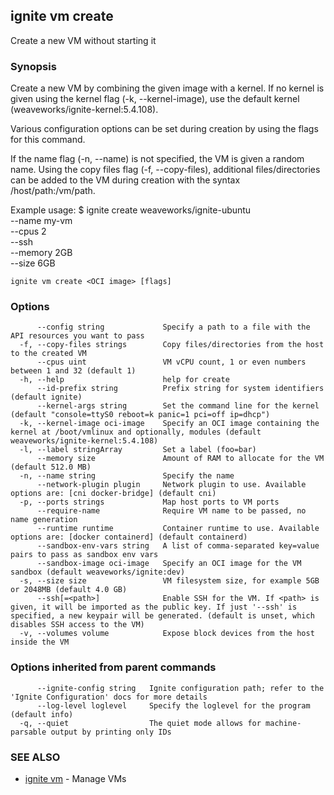 ## ignite vm create

Create a new VM without starting it

### Synopsis


Create a new VM by combining the given image with a kernel. If no
kernel is given using the kernel flag (-k, --kernel-image), use the
default kernel (weaveworks/ignite-kernel:5.4.108).

Various configuration options can be set during creation by using
the flags for this command.

If the name flag (-n, --name) is not specified,
the VM is given a random name. Using the copy files
flag (-f, --copy-files), additional files/directories
can be added to the VM during creation with the syntax
/host/path:/vm/path.

Example usage:
	$ ignite create weaveworks/ignite-ubuntu \
		--name my-vm \
		--cpus 2 \
		--ssh \
		--memory 2GB \
		--size 6GB


```
ignite vm create <OCI image> [flags]
```

### Options

```
      --config string             Specify a path to a file with the API resources you want to pass
  -f, --copy-files strings        Copy files/directories from the host to the created VM
      --cpus uint                 VM vCPU count, 1 or even numbers between 1 and 32 (default 1)
  -h, --help                      help for create
      --id-prefix string          Prefix string for system identifiers (default ignite)
      --kernel-args string        Set the command line for the kernel (default "console=ttyS0 reboot=k panic=1 pci=off ip=dhcp")
  -k, --kernel-image oci-image    Specify an OCI image containing the kernel at /boot/vmlinux and optionally, modules (default weaveworks/ignite-kernel:5.4.108)
  -l, --label stringArray         Set a label (foo=bar)
      --memory size               Amount of RAM to allocate for the VM (default 512.0 MB)
  -n, --name string               Specify the name
      --network-plugin plugin     Network plugin to use. Available options are: [cni docker-bridge] (default cni)
  -p, --ports strings             Map host ports to VM ports
      --require-name              Require VM name to be passed, no name generation
      --runtime runtime           Container runtime to use. Available options are: [docker containerd] (default containerd)
      --sandbox-env-vars string   A list of comma-separated key=value pairs to pass as sandbox env vars
      --sandbox-image oci-image   Specify an OCI image for the VM sandbox (default weaveworks/ignite:dev)
  -s, --size size                 VM filesystem size, for example 5GB or 2048MB (default 4.0 GB)
      --ssh[=<path>]              Enable SSH for the VM. If <path> is given, it will be imported as the public key. If just '--ssh' is specified, a new keypair will be generated. (default is unset, which disables SSH access to the VM)
  -v, --volumes volume            Expose block devices from the host inside the VM
```

### Options inherited from parent commands

```
      --ignite-config string   Ignite configuration path; refer to the 'Ignite Configuration' docs for more details
      --log-level loglevel     Specify the loglevel for the program (default info)
  -q, --quiet                  The quiet mode allows for machine-parsable output by printing only IDs
```

### SEE ALSO

* [ignite vm](ignite_vm.md)	 - Manage VMs

